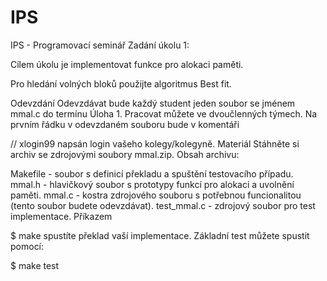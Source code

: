 # IPS
IPS - Programovací seminář
Zadání úkolu 1:  

Cílem úkolu je implementovat funkce pro alokaci paměti.  
  
Pro hledání volných bloků použijte algoritmus Best fit.

Odevzdání
Odevzdávat bude každý student jeden soubor se jménem mmal.c do termínu Úloha 1. Pracovat můžete ve dvoučlenných týmech. Na prvním řádku v odevzdaném souboru bude v komentáři

// xlogin99
napsán login vašeho kolegy/kolegyně.
Materiál
Stáhněte si archiv se zdrojovými soubory mmal.zip. Obsah archivu:

Makefile - soubor s definicí překladu a spuštění testovacího případu.
mmal.h - hlavičkový soubor s prototypy funkcí pro alokaci a uvolnění paměti.
mmal.c - kostra zdrojového souboru s potřebnou funcionalitou (tento soubor budete odevzdávat).
test_mmal.c - zdrojový soubor pro test implementace.
Příkazem

$ make
spustíte překlad vaší implementace.
Základní test můžete spustit pomocí:

$ make test
